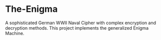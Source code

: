 # The-Enigma
A sophisticated German WWII Naval Cipher with complex encryption and decryption methods. This project implements the generalized Enigma Machine. 

